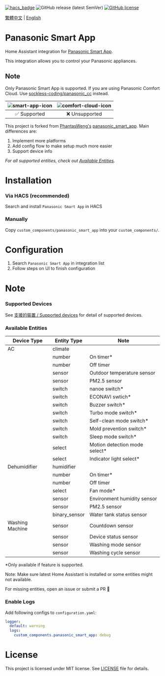 [![hacs_badge](https://img.shields.io/badge/HACS-Default-orange.svg?style=for-the-badge)](https://github.com/custom-components/hacs)
![GitHub release (latest SemVer)](https://img.shields.io/github/v/release/osk2/panasonic_smart_app?style=for-the-badge)
[![GitHub license](https://img.shields.io/github/license/osk2/panasonic_smart_app?style=for-the-badge)](https://github.com/osk2/panasonic_smart_app/blob/master/LICENSE)

[繁體中文](README-zh.md) | [English](README.md)

# Panasonic Smart App

Home Assistant integration for [Panasonic Smart App](https://play.google.com/store/apps/details?id=com.panasonic.smart&hl=zh_TW&gl=US).

This integration allows you to control your Panasonic appliances.

## Note

Only Panasonic Smart App is supported. If you are using Panasonic Comfort Cloud. Use [sockless-coding/panasonic_cc](https://github.com/sockless-coding/panasonic_cc) instead.

| ![smart-app-icon](https://raw.githubusercontent.com/osk2/panasonic_smart_app/master/assets/smart-app-icon.png) | ![comfort-cloud-icon](https://raw.githubusercontent.com/osk2/panasonic_smart_app/master/assets/comfort-cloud-icon.png) |
| :------------------------------------------------------------------------------------------------------------: | :--------------------------------------------------------------------------------------------------------------------: |
|                                                  ✅ Supported                                                  |                                                     ❌ Unsupported                                                     |

This project is forked from [PhantasWeng's](https://github.com/PhantasWeng/) [panasonic_smart_app](https://github.com/PhantasWeng/panasonic_smart_app). Main differences are:

1. Implement more platforms
2. Add config flow to make setup much more easier
3. Support device info

_For all supported entities, check out [Available Entities](#available-entities)._

# Installation

### Via HACS (recommended)

Search and install `Panasonic Smart App` in HACS

### Manually

Copy `custom_components/panasonic_smart_app` into your `custom_components/`.

# Configuration

1. Search `Panasonic Smart App` in integration list
2. Follow steps on UI to finish configuration

# Note

### Supported Devices

See [支援的裝置 / Supported devices](https://github.com/osk2/panasonic_smart_app/discussions/42) for detail of supported devices.

### Available Entities

| Device Type     | Entity Type   | Note                           |
| --------------- | ------------- | ------------------------------ |
| AC              | climate       |                                |
|                 | number        | On timer\*                     |
|                 | number        | Off timer                      |
|                 | sensor        | Outdoor temperature sensor     |
|                 | sensor        | PM2.5 sensor                   |
|                 | switch        | nanoe switch\*                 |
|                 | switch        | ECONAVI swtich\*               |
|                 | switch        | Buzzer switch\*                |
|                 | switch        | Turbo mode switch\*            |
|                 | switch        | Self-clean mode switch\*       |
|                 | switch        | Mold prevention switch\*       |
|                 | switch        | Sleep mode switch\*            |
|                 | select        | Motion detection mode select\* |
|                 | select        | Indicator light select\*       |
| Dehumidifier    | humidifier    |                                |
|                 | number        | On timer\*                     |
|                 | number        | Off timer                      |
|                 | select        | Fan mode\*                     |
|                 | sensor        | Environment humidity sensor    |
|                 | sensor        | PM2.5 sensor                   |
|                 | binary_sensor | Water tank status sensor       |
| Washing Machine | sensor        | Countdown sensor               |
|                 | sensor        | Device status sensor           |
|                 | sensor        | Washing mode sensor            |
|                 | sensor        | Washing cycle sensor           |

\*Only available if feature is supported.

Note: Make sure latest Home Assistant is installed or some entities might not available.

For missing entities, open an issue or submit a PR 💪

### Enable Logs

Add following configs to `configuration.yaml`:

```yaml
logger:
  default: warning
  logs:
    custom_components.panasonic_smart_app: debug
```

# License

This project is licensed under MIT license. See [LICENSE](LICENSE) file for details.
